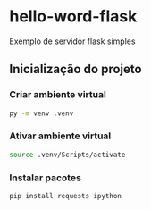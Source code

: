 # hello-word-flask
Exemplo de servidor flask simples


## Inicialização do projeto

### Criar ambiente virtual
```sh
py -m venv .venv
```

### Ativar ambiente virtual
```sh
source .venv/Scripts/activate
```

### Instalar pacotes
```sh
pip install requests ipython
```
